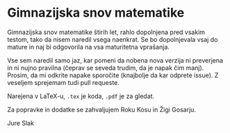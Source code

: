 # Gimnazijska snov matematike

Gimnazijska snov matematike štirih let, rahlo dopolnjena pred vsakim testom, tako da
nisem naredil vsega naenkrat. Se bo dopolnjevala vsaj do mature in naj bi odgovorila
na vsa maturitetna vprašanja.

Vse sem naredil samo jaz, kar pomeni da nobena nova verzija ni preverjena in ni
nujno pravilna (čeprav se seveda trudim, da je napak čim manj). Prosim, da mi
odkrite napake sporočite (knajbolje da kar odprete issue). Z veseljem sprejemam tudi pull requeste.

Narejena v LaTeX-u, `.tex` je koda, `.pdf` je za gledat.

Za popravke in dodatke se zahvaljujem Roku Kosu in Žigi Gosarju.

Jure Slak
